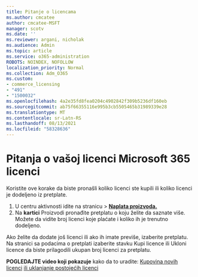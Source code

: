 ```yaml
---
title: Pitanje o licencama
ms.author: cmcatee
author: cmcatee-MSFT
manager: scotv
ms.date: ''
ms.reviewer: argani, nicholak
ms.audience: Admin
ms.topic: article
ms.service: o365-administration
ROBOTS: NOINDEX, NOFOLLOW
localization_priority: Normal
ms.collection: Adm_O365
ms.custom:
- commerce_licensing
- "491"
- "1500032"
ms.openlocfilehash: 4a2e35fd8fea0204c4902842f309b5236df160eb
ms.sourcegitcommit: ab75f66355116e995b3cb5505465b31989339e28
ms.translationtype: MT
ms.contentlocale: sr-Latn-RS
ms.lasthandoff: 08/13/2021
ms.locfileid: "58328636"
---
```

# <a name="questions-about-your-microsoft-365-license"></a>Pitanja o vašoj licenci Microsoft 365 licenci

Koristite ove korake da biste pronašli koliko licenci ste kupili ili koliko licenci je dodeljeno iz pretplate.
  
1. U centru aktivnosti idite na  stranicu \> **[Naplata proizvoda.](https://go.microsoft.com/fwlink/p/?linkid=842054)**
2. Na **kartici** Proizvodi pronađite pretplatu o koju želite da saznate više. Možete da vidite broj licenci koje plaćate i koliko ih je trenutno dodeljeno.

Ako želite da dodate još licenci ili ako ih imate previše, izaberite pretplatu. Na stranici sa podacima  o pretplati  izaberite stavku Kupi licence ili Ukloni licence da biste prilagodili ukupan broj licenci za pretplatu.

**POGLEDAJTE video koji pokazuje** kako da to uradite: [Kupovina novih licenci](https://go.microsoft.com/fwlink/p/?linkid=2154857) [ili uklanjanje postojećih licenci](https://go.microsoft.com/fwlink/p/?linkid=2154938)